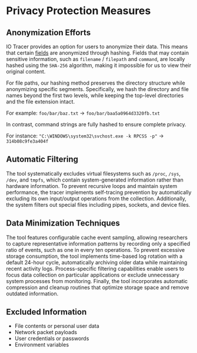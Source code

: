 # Privacy Protection Measures

## Anonymization Efforts

IO Tracer provides an option for users to anonymize their data. This means that certain [fields](fields.md) are anonymized through hashing. Fields that may contain sensitive information, such as `filename` / `filepath` and `command`, are locally hashed using the `SHA-256` algorithm, making it impossible for us to view their original content.

For file paths, our hashing method preserves the directory structure while anonymizing specific segments. Specifically, we hash the directory and file names beyond the first two levels, while keeping the top-level directories and the file extension intact.

For example:
`foo/bar/baz.txt` → `foo/bar/baa5a0964d3320fb.txt`

In contrast, command strings are fully hashed to ensure complete privacy.

For instance:
`"C:\WINDOWS\system32\svchost.exe -k RPCSS -p"` → `314b08c9fe3a404f`

## Automatic Filtering
The tool systematically excludes virtual filesystems such as `/proc`, `/sys`, `/dev`, and `tmpfs`, which contain system-generated information rather than hardware information. To prevent recursive loops and maintain system performance, the tracer implements self-tracing prevention by automatically excluding its own input/output operations from the collection. Additionally, the system filters out special files including pipes, sockets, and device files.

## Data Minimization Techniques
The tool features configurable cache event sampling, allowing researchers to capture representative information patterns by recording only a specified ratio of events, such as one in every ten operations. To prevent excessive storage consumption, the tool implements time-based log rotation with a default 24-hour cycle, automatically archiving older data while maintaining recent activity logs. Process-specific filtering capabilities enable users to focus data collection on particular applications or exclude unnecessary system processes from monitoring. Finally, the tool incorporates automatic compression and cleanup routines that optimize storage space and remove outdated information.

## Excluded Information
- File contents or personal user data
- Network packet payloads
- User credentials or passwords
- Environment variables
